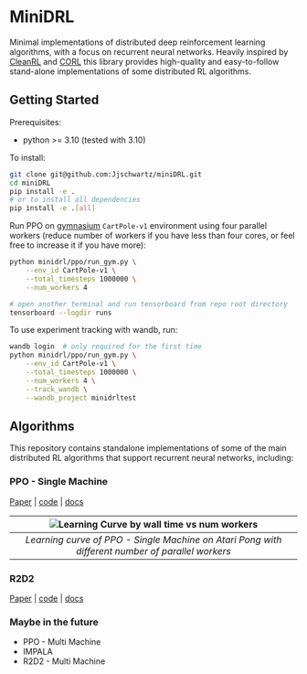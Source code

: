 # MiniDRL 

Minimal implementations of distributed deep reinforcement learning algorithms, with a focus on recurrent neural networks. Heavily inspired by [CleanRL](https://github.com/vwxyzjn/cleanrl) and [CORL](https://github.com/corl-team/CORL) this library provides high-quality and easy-to-follow stand-alone implementations of some distributed RL algorithms.

## Getting Started
    
Prerequisites:

- python >= 3.10  (tested with 3.10)

To install:

```bash
git clone git@github.com:Jjschwartz/miniDRL.git
cd miniDRL
pip install -e .
# or to install all dependencies
pip install -e .[all]
```

Run PPO on [gymnasium](https://gymnasium.farama.org/) ``CartPole-v1`` environment using four parallel workers (reduce number of workers if you have less than four cores, or feel free to increase it if you have more):

```bash
python minidrl/ppo/run_gym.py \
    --env_id CartPole-v1 \
    --total_timesteps 1000000 \
    --num_workers 4

# open another terminal and run tensorboard from repo root directory
tensorboard --logdir runs
```

To use experiment tracking with wandb, run:

```bash
wandb login  # only required for the first time
python minidrl/ppo/run_gym.py \
    --env_id CartPole-v1 \
    --total_timesteps 1000000 \
    --num_workers 4 \
    --track_wandb \
    --wandb_project minidrltest
```

## Algorithms

This repository contains standalone implementations of some of the main distributed RL algorithms that support recurrent neural networks, including:

### PPO - Single Machine

[Paper](https://arxiv.org/abs/1707.06347) | [code](https://github.com/Jjschwartz/miniDRL/blob/main/minidrl/ppo/ppo.py) | [docs](https://github.com/Jjschwartz/miniDRL/blob/main/docs/ppo/ppo.md)

|![Learning Curve by wall time vs num workers](docs/ppo/figures/pong_vs_num_workers_wall_time.svg)|
|:--:|
|*Learning curve of PPO - Single Machine on Atari Pong with different number of parallel workers*|


### R2D2

[Paper](https://openreview.net/forum?id=r1lyTjAqYX) | [code](https://github.com/Jjschwartz/miniDRL/tree/main/minidrl/r2d2) | [docs](https://github.com/Jjschwartz/miniDRL/blob/main/docs/r2d2/r2d2.md)


### Maybe in the future

- PPO - Multi Machine
- IMPALA
- R2D2 - Multi Machine
